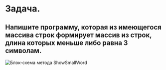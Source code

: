 # Задача. 
## Напишите программу, которая из имеющегося массива строк формирует массив из строк, длина которых меньше либо равна 3 символам.

![Блок-схема метода ShowSmallWord]("test_task.drawio.png" "Блок-схема метода ShowSmallWord")



